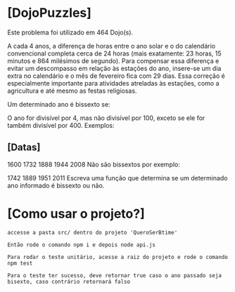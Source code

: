# [DojoPuzzles]

Este problema foi utilizado em 464 Dojo(s).

A cada 4 anos, a diferença de horas entre o ano solar e o do calendário convencional completa cerca de 24 horas (mais exatamente: 23 horas, 15 minutos e 864 milésimos de segundo). Para compensar essa diferença e evitar um descompasso em relação às estações do ano, insere-se um dia extra no calendário e o mês de fevereiro fica com 29 dias. Essa correção é especialmente importante para atividades atreladas às estações, como a agricultura e até mesmo as festas religiosas.

Um determinado ano é bissexto se:

O ano for divisível por 4, mas não divisível por 100, exceto se ele for também divisível por 400.
Exemplos:


## [Datas]

1600
1732
1888
1944
2008
Não são bissextos por exemplo:

1742
1889
1951
2011
Escreva uma função que determina se um determinado ano informado é bissexto ou não.

# [Como usar o projeto?]

`accesse a pasta src/ dentro do projeto 'QueroSerBtime'`

`Então rode o comando npm i e depois node api.js`

`Para rodar o teste unitário, acesse a raiz do projeto e rode o comando npm test`

`Para o teste ter sucesso, deve retornar true caso o ano passado seja bisexto, caso contrário retornará falso`